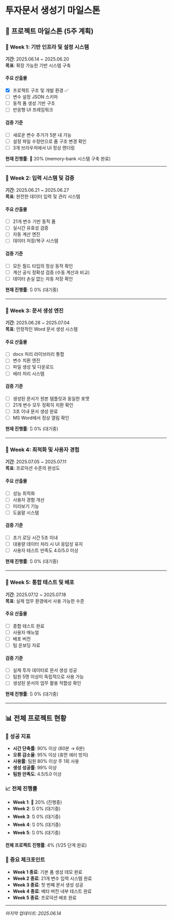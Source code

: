 # 투자문서 생성기 마일스톤

## 🎯 프로젝트 마일스톤 (5주 계획)

### 📅 Week 1: 기반 인프라 및 설정 시스템
**기간**: 2025.06.14 ~ 2025.06.20  
**목표**: 확장 가능한 기반 시스템 구축

#### 주요 산출물
- [x] 프로젝트 구조 및 개발 환경 ✅
- [ ] 변수 설정 JSON 스키마
- [ ] 동적 폼 생성 기반 구조
- [ ] 반응형 UI 프레임워크

#### 검증 기준
- [ ] 새로운 변수 추가가 5분 내 가능
- [ ] 설정 파일 수정만으로 폼 구조 변경 확인
- [ ] 3개 브라우저에서 UI 정상 렌더링

**현재 진행률**: 🔄 20% (memory-bank 시스템 구축 완료)

---

### 📅 Week 2: 입력 시스템 및 검증
**기간**: 2025.06.21 ~ 2025.06.27  
**목표**: 완전한 데이터 입력 및 관리 시스템

#### 주요 산출물
- [ ] 21개 변수 기반 동적 폼
- [ ] 실시간 유효성 검증
- [ ] 자동 계산 엔진
- [ ] 데이터 저장/복구 시스템

#### 검증 기준
- [ ] 모든 필드 타입의 정상 동작 확인
- [ ] 계산 공식 정확성 검증 (수동 계산과 비교)
- [ ] 데이터 손실 없는 자동 저장 확인

**현재 진행률**: 🔃 0% (대기중)

---

### 📅 Week 3: 문서 생성 엔진
**기간**: 2025.06.28 ~ 2025.07.04  
**목표**: 안정적인 Word 문서 생성 시스템

#### 주요 산출물
- [ ] docx 처리 라이브러리 통합
- [ ] 변수 치환 엔진
- [ ] 파일 생성 및 다운로드
- [ ] 에러 처리 시스템

#### 검증 기준
- [ ] 생성된 문서가 원본 템플릿과 동일한 포맷
- [ ] 21개 변수 모두 정확히 치환 확인
- [ ] 3초 이내 문서 생성 완료
- [ ] MS Word에서 정상 열림 확인

**현재 진행률**: 🔃 0% (대기중)

---

### 📅 Week 4: 최적화 및 사용자 경험
**기간**: 2025.07.05 ~ 2025.07.11  
**목표**: 프로덕션 수준의 완성도

#### 주요 산출물
- [ ] 성능 최적화
- [ ] 사용자 경험 개선
- [ ] 미리보기 기능
- [ ] 도움말 시스템

#### 검증 기준
- [ ] 초기 로딩 시간 5초 이내
- [ ] 대용량 데이터 처리 시 UI 응답성 유지
- [ ] 사용자 테스트 만족도 4.0/5.0 이상

**현재 진행률**: 🔃 0% (대기중)

---

### 📅 Week 5: 통합 테스트 및 배포
**기간**: 2025.07.12 ~ 2025.07.18  
**목표**: 실제 업무 환경에서 사용 가능한 수준

#### 주요 산출물
- [ ] 종합 테스트 완료
- [ ] 사용자 매뉴얼
- [ ] 배포 버전
- [ ] 팀 온보딩 자료

#### 검증 기준
- [ ] 실제 투자 데이터로 문서 생성 성공
- [ ] 팀원 5명 이상이 독립적으로 사용 가능
- [ ] 생성된 문서의 업무 활용 적합성 확인

**현재 진행률**: 🔃 0% (대기중)

---

## 📊 전체 프로젝트 현황

### 🎯 성공 지표
- **시간 단축률**: 90% 이상 (60분 → 6분)
- **오류 감소율**: 95% 이상 (휴먼 에러 방지)
- **사용률**: 팀원 80% 이상 주 1회 사용
- **생성 성공률**: 99% 이상
- **팀원 만족도**: 4.5/5.0 이상

### 📈 전체 진행률
- **Week 1**: 🔄 20% (진행중)
- **Week 2**: 🔃 0% (대기중)
- **Week 3**: 🔃 0% (대기중)
- **Week 4**: 🔃 0% (대기중)
- **Week 5**: 🔃 0% (대기중)

**전체 프로젝트 진행률**: 4% (1/25 단계 완료)

### 🚨 중요 체크포인트
- **Week 1 종료**: 기본 폼 생성 데모 완료
- **Week 2 종료**: 21개 변수 입력 시스템 완료
- **Week 3 종료**: 첫 번째 문서 생성 성공
- **Week 4 종료**: 베타 버전 내부 테스트 완료
- **Week 5 종료**: 프로덕션 배포 완료

---
*마지막 업데이트: 2025.06.14* 